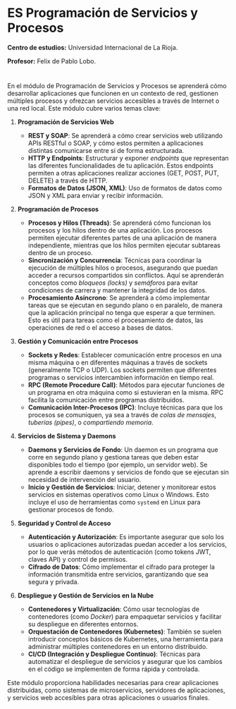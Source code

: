 # ES Programación de Servicios y Procesos
**Centro de estudios:** Universidad Internacional de La Rioja.

**Profesor:** Felix de Pablo Lobo.

#
En el módulo de Programación de Servicios y Procesos se aprenderá cómo desarrollar aplicaciones que funcionen en un contexto de red, gestionen múltiples procesos y ofrezcan servicios accesibles a través de Internet o una red local. Este módulo cubre varios temas clave:

1. **Programación de Servicios Web**
   - **REST y SOAP**: Se aprenderá a cómo crear servicios web utilizando APIs RESTful o SOAP, y cómo estos permiten a aplicaciones distintas comunicarse entre sí de forma estructurada.
   - **HTTP y Endpoints**: Estructurar y exponer *endpoints* que representan las diferentes funcionalidades de tu aplicación. Estos endpoints permiten a otras aplicaciones realizar acciones (GET, POST, PUT, DELETE) a través de HTTP.
   - **Formatos de Datos (JSON, XML)**: Uso de formatos de datos como JSON y XML para enviar y recibir información.

2. **Programación de Procesos**
   - **Procesos y Hilos (Threads)**: Se aprenderá cómo funcionan los procesos y los hilos dentro de una aplicación. Los procesos permiten ejecutar diferentes partes de una aplicación de manera independiente, mientras que los hilos permiten ejecutar subtareas dentro de un proceso.
   - **Sincronización y Concurrencia**: Técnicas para coordinar la ejecución de múltiples hilos o procesos, asegurando que puedan acceder a recursos compartidos sin conflictos. Aquí se aprenderán conceptos como *bloqueos (locks)* y *semáforos* para evitar condiciones de carrera y mantener la integridad de los datos.
   - **Procesamiento Asíncrono**: Se aprenderá a cómo implementar tareas que se ejecutan en segundo plano o en paralelo, de manera que la aplicación principal no tenga que esperar a que terminen. Esto es útil para tareas como el procesamiento de datos, las operaciones de red o el acceso a bases de datos.

3. **Gestión y Comunicación entre Procesos**
   - **Sockets y Redes**: Establecer comunicación entre procesos en una misma máquina o en diferentes máquinas a través de sockets (generalmente TCP o UDP). Los sockets permiten que diferentes programas o servicios intercambien información en tiempo real.
   - **RPC (Remote Procedure Call)**: Métodos para ejecutar funciones de un programa en otra máquina como si estuvieran en la misma. RPC facilita la comunicación entre programas distribuidos.
   - **Comunicación Inter-Procesos (IPC)**: Incluye técnicas para que los procesos se comuniquen, ya sea a través de *colas de mensajes*, *tuberías (pipes)*, o *compartiendo memoria*.

4. **Servicios de Sistema y Daemons**
   - **Daemons y Servicios de Fondo**: Un daemon es un programa que corre en segundo plano y gestiona tareas que deben estar disponibles todo el tiempo (por ejemplo, un servidor web). Se aprende a escribir daemons y servicios de fondo que se ejecutan sin necesidad de intervención del usuario.
   - **Inicio y Gestión de Servicios**: Iniciar, detener y monitorear estos servicios en sistemas operativos como Linux o Windows. Esto incluye el uso de herramientas como `systemd` en Linux para gestionar procesos de fondo.

5. **Seguridad y Control de Acceso**
   - **Autenticación y Autorización**: Es importante asegurar que solo los usuarios o aplicaciones autorizadas puedan acceder a los servicios, por lo que verás métodos de autenticación (como tokens JWT, claves API) y control de permisos.
   - **Cifrado de Datos**: Cómo implementar el cifrado para proteger la información transmitida entre servicios, garantizando que sea segura y privada.

6. **Despliegue y Gestión de Servicios en la Nube**
   - **Contenedores y Virtualización**: Cómo usar tecnologías de contenedores (como *Docker*) para empaquetar servicios y facilitar su despliegue en diferentes entornos.
   - **Orquestación de Contenedores (Kubernetes)**: También se suelen introducir conceptos básicos de Kubernetes, una herramienta para administrar múltiples contenedores en un entorno distribuido.
   - **CI/CD (Integración y Despliegue Continuo)**: Técnicas para automatizar el despliegue de servicios y asegurar que los cambios en el código se implementen de forma rápida y controlada.

Este módulo proporciona habilidades necesarias para crear aplicaciones distribuidas, como sistemas de microservicios, servidores de aplicaciones, y servicios web accesibles para otras aplicaciones o usuarios finales.

